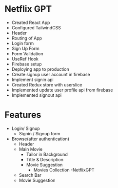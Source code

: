 # Netflix GPT

- Created React App
- Configured TailwindCSS
- Header
- Routing of App
- Login form
- Sign Up Form
- Form Validation
- UseRef Hook
- Firebase setup
- Deploying app to production
- Create signup user account in firebase
- Implement signin api
- Created Redux store with userslice
- Implemented update user profile api from firebase
- Implemented signout api



# Features
- Login/ Signup
   - Signin / Signup form
- Browse(after authentication)
   - Header
   - Main Movie
     - Tailor in Background
     - Title & Description
     - Movie Suggestion
       - Movies Collection
-NetflixGPT
   -  Search Bar
   -  Movie Suggestion